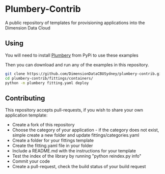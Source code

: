 # Plumbery-Contrib

A public repository of templates for provisioning applications into the Dimension Data Cloud

## Using

You will need to install [Plumbery](https://pypi.python.org/pypi/plumbery) from PyPi to use these examples

Then you can download and run any of the examples in this repository.

```bash
git clone https://github.com/DimensionDataCBUSydney/plumbery-contrib.git
cd plumbery-contrib/fittings/containers/
python -m plumbery fitting.yaml deploy  
```

## Contributing

This repository accepts pull-requests, if you wish to share your own application template:

* Create a fork of this repository
* Choose the category of your application - if the category does not exist, simple create a new folder and update fittings/categories.yaml
* Create a folder for your fittings template
* Create the fitting.yaml file in your folder
* Include a README.md with the instructions for your template
* Test the index of the library by running "python reindex.py info"
* Commit your code
* Create a pull-request, check the build status of your build request